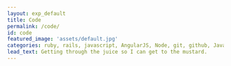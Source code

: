 ```yaml
---
layout: exp_default
title: Code
permalink: /code/
id: code
featured_image: 'assets/default.jpg'
categories: ruby, rails, javascript, AngularJS, Node, git, github, Java, d3.js, Bootstrap (3&4), MVC, MVVC, Ajax, JQuery, RSpec, irb, Jasmine, protractor, rake, grunt, HTML5, CSS, 
lead_text: Getting through the juice so I can get to the mustard.
---
```




